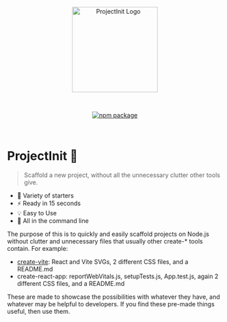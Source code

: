 <p align="center">
  <a href="https://projectinit.0boris.tech" target="_blank" rel="noopener noreferrer">
    <img width="200" src="https://0boris.tech/projectinit.svg" alt="ProjectInit Logo">
  </a>
</p>
<br/>
<p align="center">
  <a href="https://npmjs.com/package/projectinit"><img src="https://img.shields.io/npm/v/projectinit.svg" alt="npm package"></a><br/>
</p>
<br/>

# ProjectInit 🎈
> Scaffold a new project, without all the unnecessary clutter other tools give.

- 🎨 Variety of starters
- ⚡ Ready in 15 seconds
- 💡 Easy to Use
- 🔧 All in the command line

The purpose of this is to quickly and easily scaffold projects on Node.js without clutter and unnecessary files that usually other create-* tools contain. For example:
- <a href="https://vitejs.dev">create-vite</a>: React and Vite SVGs, 2 different CSS files, and a README.md
- create-react-app: reportWebVitals.js, setupTests.js, App.test.js, again 2 different CSS files, and a README.md

These are made to showcase the possibilities with whatever they have, and whatever may be helpful to developers. If you find these pre-made things useful, then use them.
